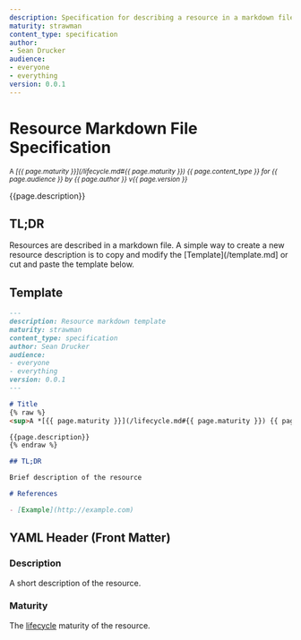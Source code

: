 ```yaml
---
description: Specification for describing a resource in a markdown file.
maturity: strawman
content_type: specification
author: 
- Sean Drucker
audience:
- everyone
- everything
version: 0.0.1
---
```


# Resource Markdown File Specification
<sup>A *[{{ page.maturity }}](/lifecycle.md#{{ page.maturity }}) {{ page.content_type }} for {{ page.audience }} by {{ page.author }} v{{ page.version }}*</sup>

{{page.description}}

## TL;DR

Resources are described in a markdown file.  A simple way to create a new resource description is to copy and modify the [Template](/template.md] or cut and paste the template below.

## Template

```markdown
---
description: Resource markdown template
maturity: strawman
content_type: specification
author: Sean Drucker
audience: 
- everyone
- everything
version: 0.0.1
---

# Title
{% raw %}
<sup>A *[{{ page.maturity }}](/lifecycle.md#{{ page.maturity }}) {{ page.content_type }} for {{ page.audience }} by {{ page.author }} v{{ page.version }}*</sup>

{{page.description}}
{% endraw %}

## TL;DR

Brief description of the resource

# References

- [Example](http://example.com)

```

## YAML Header (Front Matter)

### Description

A short description of the resource.

### Maturity

The [lifecycle](/lifecycle.md) maturity of the resource.
